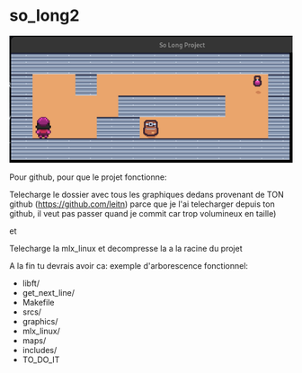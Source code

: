 # so_long2

![so_long_image](so_long.png)

Pour github, pour que le projet fonctionne:

Telecharge le dossier avec tous les graphiques dedans provenant de TON github (https://github.com/leitn)
parce que je l'ai telecharger depuis ton github, il veut pas passer quand je commit car trop volumineux en taille)

et 

Telecharge la mlx_linux et decompresse la a la racine du projet

A la fin tu devrais avoir ca:
exemple d'arborescence fonctionnel:
* libft/
* get_next_line/
* Makefile
* srcs/
* graphics/
* mlx_linux/
* maps/
* includes/
* TO_DO_IT
